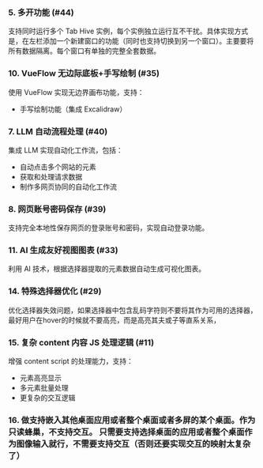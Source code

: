 

### 5. 多开功能 (#44)
支持同时运行多个 Tab Hive 实例，每个实例独立运行互不干扰。具体实现方式是，在左栏添加一个新建窗口的功能（同时也支持切换到另一个窗口）。主要要将所有数据隔离。每个窗口有单独的完整全套数据。

### 10. VueFlow 无边际底板+手写绘制 (#35)
使用 VueFlow 实现无边界画布功能，支持：
- 手写绘制功能（集成 Excalidraw）


### 7. LLM 自动流程处理 (#40)
集成 LLM 实现自动化工作流，包括：
- 自动点击多个网站的元素
- 获取和处理请求数据
- 制作多网页协同的自动化工作流


### 8. 网页账号密码保存 (#39)
支持完全本地性保存网页的登录账号和密码，实现自动登录功能。

### 11. AI 生成友好视图图表 (#33)
利用 AI 技术，根据选择器提取的元素数据自动生成可视化图表。

### 14. 特殊选择器优化 (#29)
优化选择器失效问题，如果选择器中包含乱码字符则不要将其作为可用的选择器，最好用户在hover的时候就不要高亮，而是高亮其夫或子等直系关系，

### 15. 复杂 content 内容 JS 处理逻辑 (#11)
增强 content script 的处理能力，支持：
- 元素高亮显示
- 多元素批量处理
- 更复杂的交互逻辑

### 16. 做支持嵌入其他桌面应用或者整个桌面或者多屏的某个桌面。作为只读蜂巢，不支持交互。 只需要支持选择桌面的应用或者整个桌面作为图像输入就行，不需要支持交互（否则还要实现交互的映射太复杂了）
